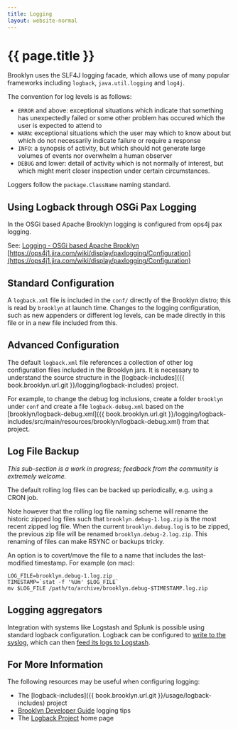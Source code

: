 ```yaml
---
title: Logging
layout: website-normal
---
```

# {{ page.title }}

Brooklyn uses the SLF4J logging facade, which allows use of many popular frameworks including `logback`, 
`java.util.logging` and `log4j`.

The convention for log levels is as follows:

* `ERROR` and above:  exceptional situations which indicate that something has unexpectedly failed or
some other problem has occured which the user is expected to attend to
* `WARN`:  exceptional situations which the user may which to know about but which do not necessarily indicate failure or require a response
* `INFO`:  a synopsis of activity, but which should not generate large volumes of events nor overwhelm a human observer
* `DEBUG` and lower:  detail of activity which is not normally of interest, but which might merit closer inspection under certain circumstances.

Loggers follow the ``package.ClassName`` naming standard.  


## Using Logback through OSGi Pax Logging

In the OSGi based Apache Brooklyn logging is configured from ops4j pax logging.

See: [Logging - OSGi based Apache Brooklyn](../dev/tips/logging.md#osgi-based-apache-brooklyn) <br/>
[https://ops4j1.jira.com/wiki/display/paxlogging/Configuration](https://ops4j1.jira.com/wiki/display/paxlogging/Configuration)


## Standard Configuration

A `logback.xml` file is included in the `conf/` directly of the Brooklyn distro;
this is read by `brooklyn` at launch time.  Changes to the logging configuration,
such as new appenders or different log levels, can be made directly in this file
or in a new file included from this.


## Advanced Configuration

The default `logback.xml` file references a collection of other log configuration files
included in the Brooklyn jars. It is necessary to understand the source structure
in the [logback-includes]({{ book.brooklyn.url.git }}/logging/logback-includes) project.

For example, to change the debug log inclusions, create a folder `brooklyn` under `conf`
and create a file `logback-debug.xml` based on the
[brooklyn/logback-debug.xml]({{ book.brooklyn.url.git }}/logging/logback-includes/src/main/resources/brooklyn/logback-debug.xml)
from that project.


## Log File Backup

*This sub-section is a work in progress; feedback from the community is extremely welcome.*

The default rolling log files can be backed up periodically, e.g. using a CRON job.

Note however that the rolling log file naming scheme will rename the historic zipped log files 
such that `brooklyn.debug-1.log.zip` is the most recent zipped log file. When the current
`brooklyn.debug.log` is to be zipped, the previous zip file will be renamed 
`brooklyn.debug-2.log.zip`. This renaming of files can make RSYNC or backups tricky.

An option is to covert/move the file to a name that includes the last-modified timestamp. 
For example (on mac):

    LOG_FILE=brooklyn.debug-1.log.zip
    TIMESTAMP=`stat -f '%Um' $LOG_FILE`
    mv $LOG_FILE /path/to/archive/brooklyn.debug-$TIMESTAMP.log.zip


## Logging aggregators

Integration with systems like Logstash and Splunk is possible using standard logback configuration.
Logback can be configured to [write to the syslog](http://logback.qos.ch/manual/appenders.html#SyslogAppender), 
which can then [feed its logs to Logstash](http://www.logstash.net/docs/1.4.2/inputs/syslog).


## For More Information

The following resources may be useful when configuring logging:

* The [logback-includes]({{ book.brooklyn.url.git }}/usage/logback-includes) project
* [Brooklyn Developer Guide](../dev/tips/logging.md) logging tips
* The [Logback Project](http://logback.qos.ch/) home page
